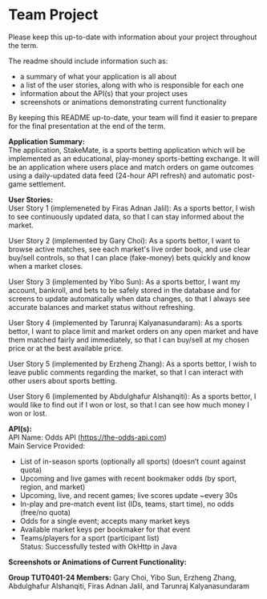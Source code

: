 # Team Project

Please keep this up-to-date with information about your project throughout the term.

The readme should include information such as:
- a summary of what your application is all about
- a list of the user stories, along with who is responsible for each one
- information about the API(s) that your project uses 
- screenshots or animations demonstrating current functionality

By keeping this README up-to-date,
your team will find it easier to prepare for the final presentation
at the end of the term.

**Application Summary:**<br>
The application, StakeMate, is a sports betting application which will be implemented as an educational, play-money sports-betting exchange. It will be an application where users place and match orders on game outcomes using a daily-updated data feed (24-hour API refresh) and automatic post-game settlement.

**User Stories:**<br>
User Story 1 (implemeneted by Firas Adnan Jalil): As a sports bettor, I wish to see continuously updated data, so that I can stay informed about the market.

User Story 2 (implemented by Gary Choi): As a sports bettor, I want to browse active matches, see each market's live order book, and use clear buy/sell controls, so that I can place (fake-money) bets quickly and know when a market closes.

User Story 3 (implemented by Yibo Sun): As a sports bettor, I want my account, bankroll, and bets to be safely stored in the database and for screens to update automatically when data changes, so that I always see accurate balances and market status without refreshing.

User Story 4 (implemented by Tarunraj Kalyanasundaram): As a sports bettor, I want to place limit and market orders on any open market and have them matched fairly and immediately, so that I can buy/sell at my chosen price or at the best available price.

User Story 5 (implemented by Erzheng Zhang): As a sports bettor, I wish to leave public comments regarding the market, so that I can interact with other users about sports betting.

User Story 6 (implemented by Abdulghafur Alshanqiti): As a sports bettor, I would like to find out if I won or lost, so that I can see how much money I won or lost.

**API(s):**<br>
API Name: Odds API (https://the-odds-api.com)<br>
Main Service Provided:<br>
- List of in-season sports (optionally all sports) (doesn’t count against quota)<br>
- Upcoming and live games with recent bookmaker odds (by sport, region, and market)<br>
- Upcoming, live, and recent games; live scores update ~every 30s<br>
- In-play and pre-match event list (IDs, teams, start time), no odds (free/no quota)<br>
- Odds for a single event; accepts many market keys<br>
- Available market keys per bookmaker for that event<br>
- Teams/players for a sport (participant list)<br>
Status: Successfully tested with OkHttp in Java

**Screenshots or Animations of Current Functionality:**


**Group TUT0401-24 Members:**
Gary Choi, Yibo Sun, Erzheng Zhang, Abdulghafur Alshanqiti, Firas Adnan Jalil, and Tarunraj Kalyanasundaram

